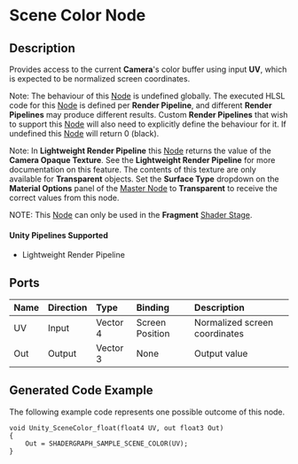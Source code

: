 # Scene Color Node

## Description

Provides access to the current **Camera**'s color buffer using input **UV**, which is expected to be normalized screen coordinates.

Note: The behaviour of this [Node](Node.md) is undefined globally. The executed HLSL code for this [Node](Node.md) is defined per **Render Pipeline**, and different **Render Pipelines** may produce different results. Custom **Render Pipelines** that wish to support this [Node](Node.md) will also need to explicitly define the behaviour for it. If undefined this [Node](Node.md) will return 0 (black).

Note: In **Lightweight Render Pipeline** this [Node](Node.md) returns the value of the **Camera Opaque Texture**. See the **Lightweight Render Pipeline** for more documentation on this feature. The contents of this texture are only available for **Transparent** objects. Set the **Surface Type** dropdown on the **Material Options** panel of the [Master Node](Master-Node.md) to **Transparent** to receive the correct values from this node. 

NOTE: This [Node](Node.md) can only be used in the **Fragment** [Shader Stage](Shader-Stage.md).

#### Unity Pipelines Supported
- Lightweight Render Pipeline

## Ports

| Name        | Direction           | Type  | Binding | Description |
|:------------ |:-------------|:-----|:---|:---|
| UV     | Input | Vector 4 | Screen Position | Normalized screen coordinates |
| Out | Output      |    Vector 3 | None | Output value |

## Generated Code Example

The following example code represents one possible outcome of this node.

```
void Unity_SceneColor_float(float4 UV, out float3 Out)
{
    Out = SHADERGRAPH_SAMPLE_SCENE_COLOR(UV);
}
```